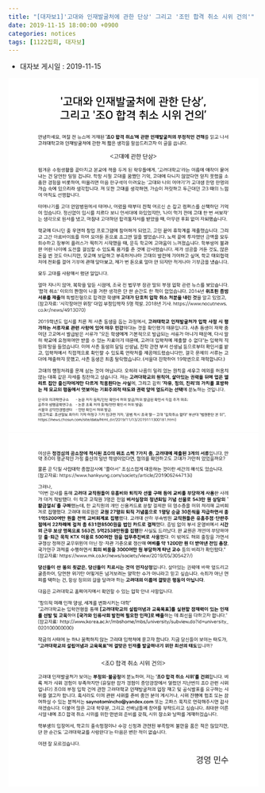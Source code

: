 ```yaml
---
title: "[대자보1]'고대와 인재발굴처에 관한 단상' 그리고 '조민 합격 취소 시위 건의'"
date: 2019-11-15 18:00:00 +0900
categories: notices
tags: [1122집회, 대자보]
---
```


* 대자보 게시일 : 2019-11-15

![](/images/wp01-01.jpg) 
![](/images/wp01-02.jpg) 
